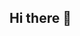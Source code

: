 ## Hi there 👋

<!--
**Jackdoyle4/Jackdoyle4** is a ✨ _special_ ✨ repository because its `README.md` (this file) appears on your GitHub profile.

Here are some ideas to get you started:

- 🔭 I’m currently working on my understanding of coding
- 🤔 I’m looking for help with undersanding CSS coding
- 📫 How to reach me: e: jack.doyle47@outlook.com
- 😄 Pronouns: He/Him
- ⚡ Fun fact: I enjoy basketball and live in Australia
-->

